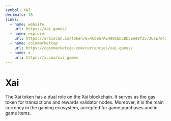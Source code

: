 ```yaml
---
symbol: XAI
decimals: 18
links:
  - name: website
    url: https://xai.games/
  - name: explorer
    url: https://arbiscan.io/token/0x4Cb9a7AE498CEDcBb5EAe9f25736aE7d428C9D66
  - name: coinmarketcap
    url: https://coinmarketcap.com/currencies/xai-games/
  - name: x
    url: https://x.com/xai_games
---
```


# Xai

The Xai token has a dual role on the Xai blockchain. It serves as the gas token for transactions and rewards validator nodes. Moreover, it is the main currency in the gaming ecosystem, accepted for game purchases and in-game items.
